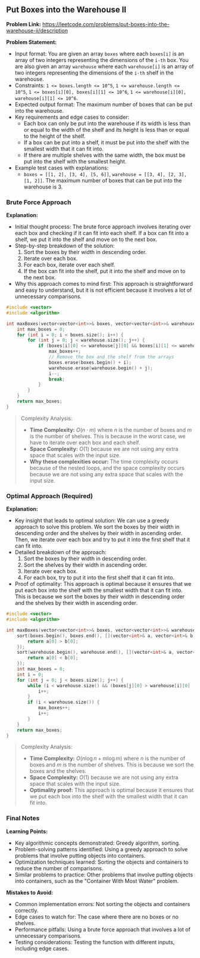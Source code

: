 ## Put Boxes into the Warehouse II

**Problem Link:** https://leetcode.com/problems/put-boxes-into-the-warehouse-ii/description

**Problem Statement:**
- Input format: You are given an array `boxes` where each `boxes[i]` is an array of two integers representing the dimensions of the `i-th` box. You are also given an array `warehouse` where each `warehouse[i]` is an array of two integers representing the dimensions of the `i-th` shelf in the warehouse.
- Constraints: `1 <= boxes.length <= 10^5`, `1 <= warehouse.length <= 10^5`, `1 <= boxes[i][0], boxes[i][1] <= 10^6`, `1 <= warehouse[i][0], warehouse[i][1] <= 10^6`.
- Expected output format: The maximum number of boxes that can be put into the warehouse.
- Key requirements and edge cases to consider: 
    * Each box can only be put into the warehouse if its width is less than or equal to the width of the shelf and its height is less than or equal to the height of the shelf.
    * If a box can be put into a shelf, it must be put into the shelf with the smallest width that it can fit into.
    * If there are multiple shelves with the same width, the box must be put into the shelf with the smallest height.
- Example test cases with explanations: 
    * `boxes = [[1, 2], [3, 4], [5, 6]]`, `warehouse = [[3, 4], [2, 3], [1, 2]]`. The maximum number of boxes that can be put into the warehouse is 3.

### Brute Force Approach

**Explanation:**
- Initial thought process: The brute force approach involves iterating over each box and checking if it can fit into each shelf. If a box can fit into a shelf, we put it into the shelf and move on to the next box.
- Step-by-step breakdown of the solution: 
    1. Sort the boxes by their width in descending order.
    2. Iterate over each box.
    3. For each box, iterate over each shelf.
    4. If the box can fit into the shelf, put it into the shelf and move on to the next box.
- Why this approach comes to mind first: This approach is straightforward and easy to understand, but it is not efficient because it involves a lot of unnecessary comparisons.

```cpp
#include <vector>
#include <algorithm>

int maxBoxes(vector<vector<int>>& boxes, vector<vector<int>>& warehouse) {
    int max_boxes = 0;
    for (int i = 0; i < boxes.size(); i++) {
        for (int j = 0; j < warehouse.size(); j++) {
            if (boxes[i][0] <= warehouse[j][0] && boxes[i][1] <= warehouse[j][1]) {
                max_boxes++;
                // Remove the box and the shelf from the arrays
                boxes.erase(boxes.begin() + i);
                warehouse.erase(warehouse.begin() + j);
                i--;
                break;
            }
        }
    }
    return max_boxes;
}
```

> Complexity Analysis:
> - **Time Complexity:** $O(n \cdot m)$ where $n$ is the number of boxes and $m$ is the number of shelves. This is because in the worst case, we have to iterate over each box and each shelf.
> - **Space Complexity:** $O(1)$ because we are not using any extra space that scales with the input size.
> - **Why these complexities occur:** The time complexity occurs because of the nested loops, and the space complexity occurs because we are not using any extra space that scales with the input size.

### Optimal Approach (Required)

**Explanation:**
- Key insight that leads to optimal solution: We can use a greedy approach to solve this problem. We sort the boxes by their width in descending order and the shelves by their width in ascending order. Then, we iterate over each box and try to put it into the first shelf that it can fit into.
- Detailed breakdown of the approach: 
    1. Sort the boxes by their width in descending order.
    2. Sort the shelves by their width in ascending order.
    3. Iterate over each box.
    4. For each box, try to put it into the first shelf that it can fit into.
- Proof of optimality: This approach is optimal because it ensures that we put each box into the shelf with the smallest width that it can fit into. This is because we sort the boxes by their width in descending order and the shelves by their width in ascending order.

```cpp
#include <vector>
#include <algorithm>

int maxBoxes(vector<vector<int>>& boxes, vector<vector<int>>& warehouse) {
    sort(boxes.begin(), boxes.end(), [](vector<int>& a, vector<int>& b) {
        return a[0] > b[0];
    });
    sort(warehouse.begin(), warehouse.end(), [](vector<int>& a, vector<int>& b) {
        return a[0] < b[0];
    });
    int max_boxes = 0;
    int i = 0;
    for (int j = 0; j < boxes.size(); j++) {
        while (i < warehouse.size() && (boxes[j][0] > warehouse[i][0] || boxes[j][1] > warehouse[i][1])) {
            i++;
        }
        if (i < warehouse.size()) {
            max_boxes++;
            i++;
        }
    }
    return max_boxes;
}
```

> Complexity Analysis:
> - **Time Complexity:** $O(n \log n + m \log m)$ where $n$ is the number of boxes and $m$ is the number of shelves. This is because we sort the boxes and the shelves.
> - **Space Complexity:** $O(1)$ because we are not using any extra space that scales with the input size.
> - **Optimality proof:** This approach is optimal because it ensures that we put each box into the shelf with the smallest width that it can fit into.

### Final Notes

**Learning Points:**
- Key algorithmic concepts demonstrated: Greedy algorithm, sorting.
- Problem-solving patterns identified: Using a greedy approach to solve problems that involve putting objects into containers.
- Optimization techniques learned: Sorting the objects and containers to reduce the number of comparisons.
- Similar problems to practice: Other problems that involve putting objects into containers, such as the "Container With Most Water" problem.

**Mistakes to Avoid:**
- Common implementation errors: Not sorting the objects and containers correctly.
- Edge cases to watch for: The case where there are no boxes or no shelves.
- Performance pitfalls: Using a brute force approach that involves a lot of unnecessary comparisons.
- Testing considerations: Testing the function with different inputs, including edge cases.